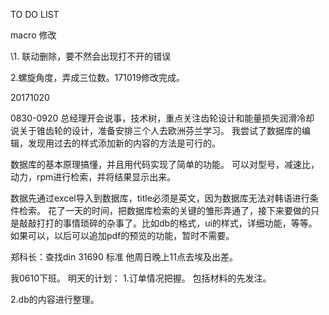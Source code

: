 TO DO LIST

macro 修改

\1. 联动删除，要不然会出现打不开的错误

2.螺旋角度，弄成三位数。171019修改完成。

20171020

0830-0920
总经理开会说事，技术树，重点关注齿轮设计和能量损失润滑冷却
说关于锥齿轮的设计，准备安排三个人去欧洲芬兰学习。
我尝试了数据库的编辑，发现用过去的样式添加新的内容的方法是可行的。

数据库的基本原理搞懂，并且用代码实现了简单的功能。
可以对型号，减速比，动力，rpm进行检索，并将结果显示出来。

数据先通过excel导入到数据库，title必须是英文，因为数据库无法对韩语进行条件检索。
花了一天的时间，把数据库检索的关键的雏形弄通了，接下来要做的只是敲敲打打的事情琐碎的杂事了。比如db的格式，ui的样式，详细功能，等等。
如果可以，以后可以追加pdf的预览的功能，暂时不需要。


郑科长：查找din 31690 标准
他周日晚上11点去埃及出差。

我0610下班。
明天的计划：
1.订单情况把握。
包括材料的先发注。

2.db的内容进行整理。

